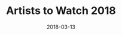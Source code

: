 ---
title: Artists to Watch 2018
publication: Vermont Art Guide
source: http://vermontartguide.com/content/artists-to-watch-2018/
date: 2018-03-13

---